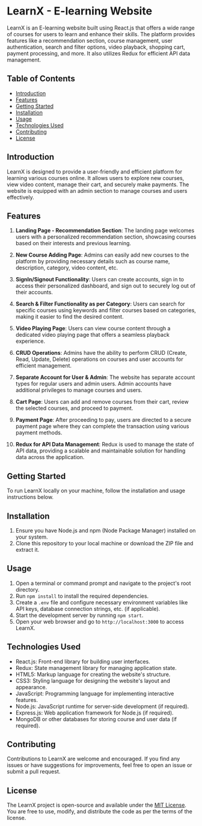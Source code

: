 # LearnX - E-learning Website

LearnX is an E-learning website built using React.js that offers a wide range of courses for users to learn and enhance their skills. The platform provides features like a recommendation section, course management, user authentication, search and filter options, video playback, shopping cart, payment processing, and more. It also utilizes Redux for efficient API data management.

## Table of Contents

- [Introduction](#introduction)
- [Features](#features)
- [Getting Started](#getting-started)
- [Installation](#installation)
- [Usage](#usage)
- [Technologies Used](#technologies-used)
- [Contributing](#contributing)
- [License](#license)

## Introduction

LearnX is designed to provide a user-friendly and efficient platform for learning various courses online. It allows users to explore new courses, view video content, manage their cart, and securely make payments. The website is equipped with an admin section to manage courses and users effectively.

## Features

1. **Landing Page - Recommendation Section**: The landing page welcomes users with a personalized recommendation section, showcasing courses based on their interests and previous learning.

2. **New Course Adding Page**: Admins can easily add new courses to the platform by providing necessary details such as course name, description, category, video content, etc.

3. **SignIn/Signout Functionality**: Users can create accounts, sign in to access their personalized dashboard, and sign out to securely log out of their accounts.

4. **Search & Filter Functionality as per Category**: Users can search for specific courses using keywords and filter courses based on categories, making it easier to find the desired content.

5. **Video Playing Page**: Users can view course content through a dedicated video playing page that offers a seamless playback experience.

6. **CRUD Operations**: Admins have the ability to perform CRUD (Create, Read, Update, Delete) operations on courses and user accounts for efficient management.

7. **Separate Account for User & Admin**: The website has separate account types for regular users and admin users. Admin accounts have additional privileges to manage courses and users.

8. **Cart Page**: Users can add and remove courses from their cart, review the selected courses, and proceed to payment.

9. **Payment Page**: After proceeding to pay, users are directed to a secure payment page where they can complete the transaction using various payment methods.

10. **Redux for API Data Management**: Redux is used to manage the state of API data, providing a scalable and maintainable solution for handling data across the application.

## Getting Started

To run LearnX locally on your machine, follow the installation and usage instructions below.

## Installation

1. Ensure you have Node.js and npm (Node Package Manager) installed on your system.
2. Clone this repository to your local machine or download the ZIP file and extract it.

## Usage

1. Open a terminal or command prompt and navigate to the project's root directory.
2. Run `npm install` to install the required dependencies.
3. Create a `.env` file and configure necessary environment variables like API keys, database connection strings, etc. (if applicable).
4. Start the development server by running `npm start`.
5. Open your web browser and go to `http://localhost:3000` to access LearnX.

## Technologies Used

- React.js: Front-end library for building user interfaces.
- Redux: State management library for managing application state.
- HTML5: Markup language for creating the website's structure.
- CSS3: Styling language for designing the website's layout and appearance.
- JavaScript: Programming language for implementing interactive features.
- Node.js: JavaScript runtime for server-side development (if required).
- Express.js: Web application framework for Node.js (if required).
- MongoDB or other databases for storing course and user data (if required).

## Contributing

Contributions to LearnX are welcome and encouraged. If you find any issues or have suggestions for improvements, feel free to open an issue or submit a pull request.

## License

The LearnX project is open-source and available under the [MIT License](LICENSE). You are free to use, modify, and distribute the code as per the terms of the license.
